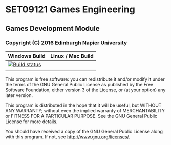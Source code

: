 # SET09121 Games Engineering
## Games Development Module
### Copyright (C) 2016  Edinburgh Napier University

| Windows Build | Linux / Mac Build |
| ------------- | ------------- |
| [![Build status](https://ci.appveyor.com/api/projects/status/ink9y6eyk0jt8wkg/branch/master?svg=true)](https://ci.appveyor.com/project/dooglz/set09121/branch/master)
 | |

This program is free software: you can redistribute it and/or modify
it under the terms of the GNU General Public License as published by
the Free Software Foundation, either version 3 of the License, or
(at your option) any later version.

This program is distributed in the hope that it will be useful,
but WITHOUT ANY WARRANTY; without even the implied warranty of
MERCHANTABILITY or FITNESS FOR A PARTICULAR PURPOSE.  See the
GNU General Public License for more details.

You should have received a copy of the GNU General Public License
along with this program.  If not, see <http://www.gnu.org/licenses/>.
